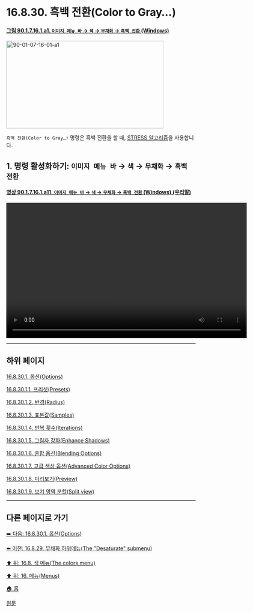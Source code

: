 # 16.8.30. 흑백 전환(Color to Gray…)

<a id="90-01-07-16-01-a1"></a>

#### [그림 90.1.7.16.1.a1. `이미지 메뉴 바` → `색` → `무채화` → `흑백 전환` (Windows)](./90-01-07-16-01-color_to_gray.md#90-01-07-16-01-a1)
<img width="418" height="233" alt="90-01-07-16-01-a1" src="https://github.com/user-attachments/assets/6014d2fe-dbde-4946-881f-34a13b1e2276" />

`흑백 전환(Color to Gray…)` 명령은 흑백 전환을 할 때, [STRESS 알고리즘](http://pippin.gimp.org/publications/Kolaas_11_jist_preprint.pdf)을 사용합니다.

<a id="16-08-30-s1"></a>

## 1. 명령 활성화하기: `이미지 메뉴 바` → `색` → `무채화` → `흑백 전환`

<a id="90-01-07-16-01-a11"></a>

#### [영상 90.1.7.16.1.a11. `이미지 메뉴 바` → `색` → `무채화` → `흑백 전환` (Windows) (우리말)](./90-01-07-16-01-color_to_gray.md#90-01-07-16-01-a11)
<video controls="controls" width="640" height="360" src="https://github.com/user-attachments/assets/9533c9e1-9fb7-4883-bfa5-135e0e5f19a3"></video>

***

## 하위 페이지

[16.8.30.1. 옵션(Options)](./16-08-30-01-00-options.md)

[16.8.30.1.1. 프리셋(Presets)](./16-08-30-01-01-presets.md)

[16.8.30.1.2. 반경(Radius)](./16-08-30-01-02-radius.md)

[16.8.30.1.3. 표본값(Samples)](./16-08-30-01-03-samples.md)

[16.8.30.1.4. 반복 횟수(Iterations)](./16-08-30-01-04-iterations.md)

[16.8.30.1.5. 그림자 강화(Enhance Shadows)](./16-08-30-01-05-enhance_shadows.md)

[16.8.30.1.6. 혼합 옵션(Blending Options)](./16-08-30-01-06-blending_options.md)

[16.8.30.1.7. 고급 색상 옵션(Advanced Color Options)](./16-08-30-01-07-advanced_color_options.md)

[16.8.30.1.8. 미리보기(Preview)](./16-08-30-01-08-preview.md)

[16.8.30.1.9. 보기 영역 분할(Split view)](./16-08-30-01-09-split_view.md)

***

## 다른 페이지로 가기

[➡️ 다음: 16.8.30.1. 옵션(Options)](./16-08-30-01-00-options.md)

[⬅️ 이전: 16.8.29. 무채화 하위메뉴(The "Desaturate" submenu)](./16-08-29-the-desaturate-submenu.md)

[⬆️ 위: 16.8. 색 메뉴(The colors menu)](./16-08-00-the-colors-menu.md)

[⬆️ 위: 16. 메뉴(Menus)](./16-00-menus.md)

[🏠 홈](./00-home.md)

[원문](https://docs.gimp.org/2.10/ko/gimp-filter-c2g.html)